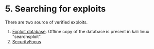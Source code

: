 # 5. Searching for exploits

There are two source of verified exploits.

1. [Exploit database](https://www.exploit-db.com/). Offline copy of the database is present in kali linux "searchsploit".
2. [SecurityFocus](https://www.securityfocus.com/)



